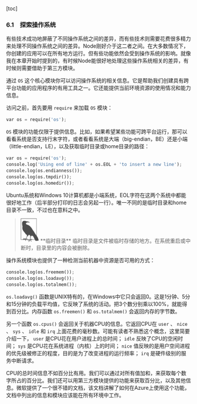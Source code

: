 [toc]

### 6.1　探索操作系统

有些技术成功地屏蔽了不同操作系统之间的差异，而有些技术则需要花费很多精力来处理不同操作系统之间的差异。Node刚好介于这二者之间。在大多数情况下，你创建的应用可以在所有地方运行。但有些功能依然会受到操作系统的影响。就像我在本章开始时提到的，有时候Node能很好地处理这些操作系统相关的差异，有时候则需要借助于第三方模块。

通过 `OS` 这个核心模块你可以访问操作系统的相关信息。它是帮助我们创建具有跨平台功能的应用程序的有用工具之一。它还能提供当前环境资源的使用情况和能力信息。

访问之前，首先要用 `require` 来加载 `OS` 模块：

```python
var os = require('os');
```

`OS` 模块的功能仅限于提供信息。比如，如果希望某些功能可跨平台运行，那可以看看系统是否支持行末字符，或者看看系统是大端（big-endian，BE）还是小端（little-endian，LE），以及获取临时目录或home目录的路径：

```python
var os = require('os');
console.log('Using end of line' + os.EOL + 'to insert a new line');
console.log(os.endianness());
console.log(os.tmpdir());
console.log(os.homedir());
```

Ubuntu系统和Windows 10计算机都是小端系统，EOL字符在这两个系统中都能很好地工作（后半部分打印的日志会另起一行）。唯一不同的是临时目录和home目录不一致，不过也在意料之中。

> <img class="my_markdown" src="../images/71.png" style="zoom:50%;" />
> **临时目录**
> 临时目录是文件被临时存储的地方。在系统重启或中断时，目录里的内容会被删除。

操作系统模块也提供了一种检测当前机器中资源是否可用的方式：

```python
console.log(os.freemem());
console.log(os.loadavg());
console.log(os.totalmem());
```

`os.loadavg()` 函数是UNIX特有的，在Windows中它只会返回0。这是1分钟、5分和15分钟的负载平均值，它反映了系统的活动。把3个数分别乘以100%，就能得到百分比。内存函数 `os.freemen()` 和 `os.totalmem()` 会返回内存的字节数。

另一个函数 `os.cpus()` 会返回关于机器CPU的信息。它返回CPU在 `user` 、 `nice` 、 `sys` 、 `idle` 和 `irq` 上面花费的毫秒数。可能有读者不熟悉这个概念，这里简要介绍一下， `user` 是CPU花在用户进程上的总时间； `idle` 反映了CPU的空闲时间； `sys` 是CPU花在系统进程（内核）上的时间； `nice` 值反映的是用户空间进程的优先级被修正的程度，目的是为了改变进程的运行频率； `irq` 是硬件级别的服务中断请求。

CPU的总时间信息不如百分比有用。我们可以通过对所有值加和，来获取每个数字所占的百分比。我们还可以用第三方模块提供的功能来获取百分比，以及其他信息。微软提供了一个很不错的文档，该文档讲解了如何在Azure上使用这个功能，文档中列出的信息和模块应该能在所有环境中工作。

